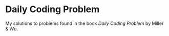 # Daily Coding Problem

My solutions to problems found in the book _Daily Coding Problem_ by Miller & Wu.
